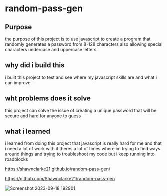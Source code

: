 # random-pass-gen

## Purpose

the purpose of this project is to use javascript to create a program that randomly generates a password from 8-128 characters also allowing special characters undercase and uppercase letters

## why did i build this
i built this project to test and see where my javascript skills are and what i can improve 

## wht problems does it solve

this project can solve the issue of creating a unique password that will be secure and hard for anyone to guess

## what i learned

i learned from doing this project that javascript is really hard for me and that i need a lot of work with it theres a lot of times where im trying to find ways around things and trying to troubleshoot my code but i keep running into roadblocks

https://shawnclarke21.github.io/random-pass-gen/

https://github.com/Shawnclarke21/random-pass-gen

![Screenshot 2023-09-18 192901](https://github.com/Shawnclarke21/random-pass-gen/assets/139307719/b71ea8fc-f4e2-4661-868f-8ab0b50f8e47)
